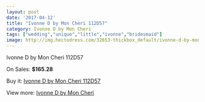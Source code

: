 ```yaml
---
layout: post
date: '2017-04-12'
title: "Ivonne D by Mon Cheri 112D57"
category: Ivonne D by Mon Cheri
tags: ["wedding","unique","little","ivonne","bridesmaid"]
image: http://img.hectodress.com/32653-thickbox_default/ivonne-d-by-mon-cheri-112d57.jpg
---
```

Ivonne D by Mon Cheri 112D57

On Sales: **$165.28**
<a href="https://www.hectodress.com/ivonne-d-by-mon-cheri/14929-ivonne-d-by-mon-cheri-112d57.html"><amp-img layout="responsive" width="600" height="600" src="//img.hectodress.com/32653-thickbox_default/ivonne-d-by-mon-cheri-112d57.jpg" alt="Ivonne D by Mon Cheri 112D57 0" /></a>

Buy it: [Ivonne D by Mon Cheri 112D57](https://www.hectodress.com/ivonne-d-by-mon-cheri/14929-ivonne-d-by-mon-cheri-112d57.html "Ivonne D by Mon Cheri 112D57")

View more: [Ivonne D by Mon Cheri](https://www.hectodress.com/268-ivonne-d-by-mon-cheri "Ivonne D by Mon Cheri")